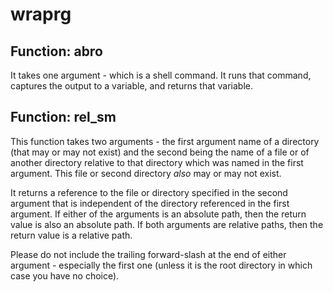 # wraprg

## Function: abro
It takes one argument - which is a shell command.
It runs that command, captures the output to a variable,
and returns that variable.

## Function: rel_sm
This function takes two arguments \-
the first argument name of a directory (that may or may
not exist) and the second being the name of a file or of
another directory relative to
that directory which was named in the first argument.
This file or second directory _also_ may or may not exist.

It returns a reference to the file or directory specified
in the second argument that is independent of the directory
referenced in the first argument.
If either of the arguments is an absolute path,
then the return value is also an absolute path.
If both arguments are relative paths,
then the return value is a relative path.

Please do not include the trailing forward-slash at the
end of either argument - especially the first one (unless
it is the root directory in which case you have no choice).



